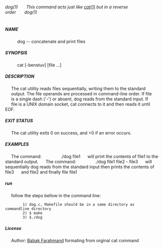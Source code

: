 [cat(1)]: <http://man7.org/linux/man-pages/man1/cat.1.html>

###### dog(1)&nbsp;&nbsp;&nbsp;&nbsp;&nbsp;&nbsp;&nbsp;This command acts just like [cat(1)] but in a reverse order&nbsp;&nbsp;&nbsp;&nbsp;&nbsp;&nbsp;&nbsp;dog(1)
#
##### NAME
&nbsp;&nbsp;&nbsp;&nbsp;&nbsp;&nbsp;&nbsp;&nbsp;&nbsp;&nbsp;dog -- concatenate and print files
##### SYNOPSIS
&nbsp;&nbsp;&nbsp;&nbsp;&nbsp;&nbsp;&nbsp;&nbsp;&nbsp;&nbsp;cat [-benstuv] [file ...]
##### DESCRIPTION
&nbsp;&nbsp;&nbsp;&nbsp;&nbsp;The cat utility reads files sequentially, writing them to the standard
&nbsp;&nbsp;&nbsp;&nbsp;&nbsp;output.  The file operands are processed in command-line order.  If file
&nbsp;&nbsp;&nbsp;&nbsp;&nbsp;is a single dash ('-') or absent, dog reads from the standard input.  If
&nbsp;&nbsp;&nbsp;&nbsp;&nbsp;file is a UNIX domain socket, cat connects to it and then reads it until EOF.


##### EXIT STATUS
&nbsp;&nbsp;&nbsp;&nbsp;&nbsp;The cat utility exits 0 on success, and >0 if an error occurs.

##### EXAMPLES
&nbsp;&nbsp;&nbsp;&nbsp;&nbsp;The command:
&nbsp;&nbsp;&nbsp;&nbsp;&nbsp;&nbsp;&nbsp;&nbsp;&nbsp;&nbsp;&nbsp;&nbsp;&nbsp;&nbsp;&nbsp;./dog file1
&nbsp;&nbsp;&nbsp;&nbsp;&nbsp;will print the contents of file1 to the standard output.
&nbsp;&nbsp;&nbsp;&nbsp;&nbsp;The command:
&nbsp;&nbsp;&nbsp;&nbsp;&nbsp;&nbsp;&nbsp;&nbsp;&nbsp;&nbsp;&nbsp;&nbsp;&nbsp;&nbsp;&nbsp;./dog file1 file2 - file3
&nbsp;&nbsp;&nbsp;&nbsp;&nbsp;will sequentially dog reads from the standard input then prints the contents of file3
&nbsp;&nbsp;&nbsp;&nbsp;&nbsp;and file2 and finally file file1

##### run
&nbsp;&nbsp;&nbsp;&nbsp;&nbsp;follow the steps bellow in the command line:

            1) dog.c, Makefile should be in a same directory as commandline directory
            2) $ make
            3) $./dog
            
##### License
&nbsp;&nbsp;&nbsp;&nbsp;&nbsp;Author: [Babak Farahmand](https://babak.us) formating from orginal cat command
